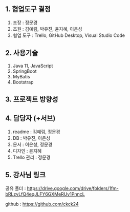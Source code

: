 ## 1. 협업도구 결정
1) 조장 : 정문경
2) 조원 : 김예림, 박유진, 윤지혜, 이은성
3) 협업 도구 : Trello, GitHub Desktop, Visual Studio Code
## 2. 사용기술
1) Java 11, JavaScript
2) SpringBoot
3) MyBatis
4) Bootstrap
## 3. 프로젝트 방향성
## 4. 담당자 (+서브)
1) readme : 김예림, 정문경
2) DB : 박유진, 이은성
3) 문서 : 이은성, 정문경
4) 디자인 : 윤지혜
5) Trello 관리 : 정문경
## 5. 강사님 링크
공유 폴더 : https://drive.google.com/drive/folders/1fm-bRLzvLfQ4eqJLFY6GXMeRUv1PnncL

github : https://github.com/ckck24
